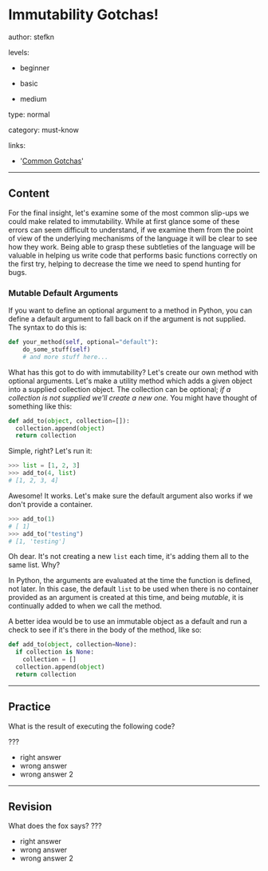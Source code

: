 # Immutability Gotchas!
author: stefkn

levels:

  - beginner

  - basic

  - medium

type: normal

category: must-know

links:

  - '[Common Gotchas](http://docs.python-guide.org/en/latest/writing/gotchas/)'

---
## Content

For the final insight, let's examine some of the most common slip-ups we could make related to immutability. While at first glance some of these errors can seem difficult to understand, if we examine them from the point of view of the underlying mechanisms of the language it will be clear to see how they work. Being able to grasp these subtleties of the language will be valuable in helping us write code that performs basic functions correctly on the first try, helping to decrease the time we need to spend hunting for bugs.

### Mutable Default Arguments

If you want to define an optional argument to a method in Python, you can define a default argument to fall back on if the argument is not supplied. The syntax to do this is:

```Python
def your_method(self, optional="default"):
    do_some_stuff(self)
    # and more stuff here...
```

What has this got to do with immutability? Let's create our own method with optional arguments. Let's make a utility method which adds a given object into a supplied collection object. The collection can be optional; *if a collection is not supplied we'll create a new one.* You might have thought of something like this:

```python
def add_to(object, collection=[]):
  collection.append(object)
  return collection
```

Simple, right? Let's run it:

```python
>>> list = [1, 2, 3]
>>> add_to(4, list)
# [1, 2, 3, 4]
```

Awesome! It works. Let's make sure the default argument also works if we don't provide a container.

```python
>>> add_to(1)
# [ 1]
>>> add_to("testing")
# [1, 'testing']
```

Oh dear. It's not creating a new `list` each time, it's adding them all to the same list. Why?

In Python, the arguments are evaluated at the time the function is defined, not later. In this case, the default `list` to be used when there is no container provided as an argument is created at this time, and being *mutable*, it is continually added to when we call the method.

A better idea would be to use an immutable object as a default and run a check to see if it's there in the body of the method, like so:

```python
def add_to(object, collection=None):
  if collection is None:
    collection = []
  collection.append(object)
  return collection
```

---
## Practice

What is the result of executing the following code?

???

* right answer
* wrong answer
* wrong answer 2

---
## Revision

What does the fox says?
???

* right answer
* wrong answer
* wrong answer 2
